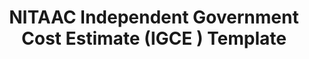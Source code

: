 ---
highlight: "false" 
title: "NITAAC Independent Government Cost Estimate (IGCE ) Template"
description: "The NITAAC Independent Government Cost Estimate (IGCE ) is used to assist in the determination of the acquisition strategy, as well as an estimated cost for the proposed effort."
url-link: "https://nitaac.nih.gov/resources/tools-and-templates/independent-government-cost-estimate-igce-template"
type: "HTML"
gov-only: "false"
is-external: "true"
publication-date: "November 01, 2020"
reading-time: "5"
resource-type: "Tool"
filter: "contract-solutions"
audience: "contracts-acquisitions"
branded-offerings: "acquisition-policy-it-category"
---